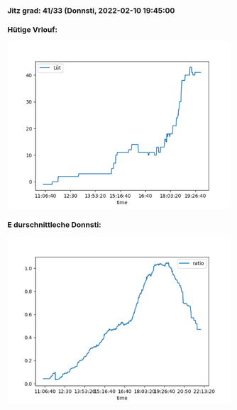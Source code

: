### Jitz grad: 41/33 (Donnsti, 2022-02-10 19:45:00

### Hütige Vrlouf:
![Graph](Today.png)

### E durschnittleche Donnsti:
![Graph](Donnsti.png)